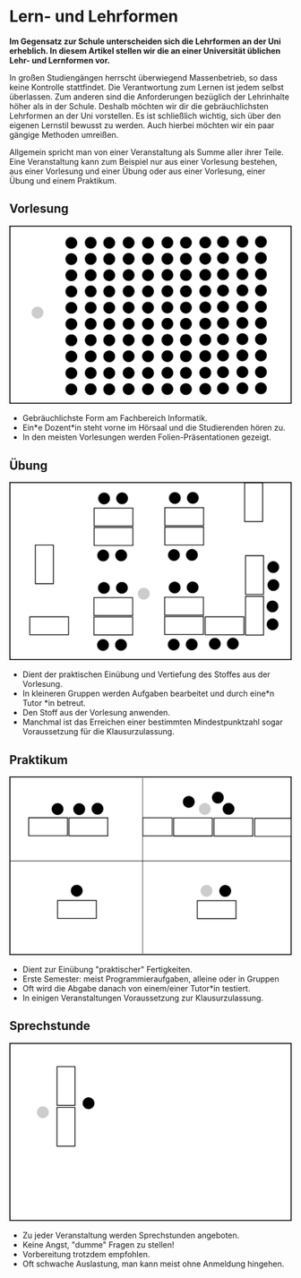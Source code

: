 # Lern- und Lehrformen

**Im Gegensatz zur Schule unterscheiden sich die Lehrformen an der Uni erheblich. In diesem Artikel stellen wir die an einer Universität üblichen Lehr- und Lernformen vor.**

In großen Studiengängen herrscht überwiegend Massenbetrieb, so dass keine Kontrolle stattfindet. Die Verantwortung zum Lernen ist jedem selbst überlassen. Zum anderen sind die Anforderungen bezüglich der Lehrinhalte höher als in der Schule. Deshalb möchten wir dir die gebräuchlichsten Lehrformen an der Uni vorstellen. Es ist schließlich wichtig, sich über den eigenen Lernstil bewusst zu werden. Auch hierbei möchten wir ein paar gängige Methoden umreißen.

Allgemein spricht man von einer Veranstaltung als Summe aller ihrer Teile. Eine Veranstaltung kann zum Beispiel nur aus einer Vorlesung bestehen, aus einer Vorlesung und einer Übung oder aus einer Vorlesung, einer Übung und einem Praktikum.

## Vorlesung

![Vorlesung](../_res/img/artikel/lul_vorlesung.png)

* Gebräuchlichste Form am Fachbereich Informatik.
* Ein\*e Dozent\*in steht vorne im Hörsaal und die Studierenden hören zu.
* In den meisten Vorlesungen werden Folien-Präsentationen gezeigt.

## Übung

![Übung](../_res/img/artikel/lul_uebung.png)

* Dient der praktischen Einübung und Vertiefung des Stoffes aus der Vorlesung.
* In kleineren Gruppen werden Aufgaben bearbeitet und durch eine\*n Tutor \*in betreut.
* Den Stoff aus der Vorlesung anwenden.
* Manchmal ist das Erreichen einer bestimmten Mindestpunktzahl sogar Voraussetzung für die Klausurzulassung.

## Praktikum

![Praktikum](../_res/img/artikel/lul_praktikum.png)

* Dient zur Einübung "praktischer" Fertigkeiten.
* Erste Semester: meist Programmieraufgaben, alleine oder in Gruppen
* Oft wird die Abgabe danach von einem/einer Tutor\*in testiert.
* In einigen Veranstaltungen Voraussetzung zur Klausurzulassung.


## Sprechstunde

![Sprechstunde](../_res/img/artikel/lul_sprechstunde.png)

* Zu jeder Veranstaltung werden Sprechstunden angeboten.
* Keine Angst, "dumme" Fragen zu stellen!
* Vorbereitung trotzdem empfohlen.
* Oft schwache Auslastung, man kann meist ohne Anmeldung hingehen.
